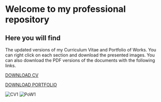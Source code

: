 # Welcome to my professional repository
## Here you will find

The updated versions of my Curriculum Vitae and Portfolio of Works. You can right click on each section and download the presented images. You can also download the PDF versions of the documents with the following links.

[DOWNLOAD CV](https://i.ibb.co/0BZQ6Zk/webline-CV-01.jpg)


[DOWNLOAD PORTFOLIO](https://pdfhost.io/v/mJz2Tudky_Portfolio_of_WorksMariceAngulo.pdf)



![CV1](https://photos.app.goo.gl/UD1rnz9tupTg7dBW6)
![PoW1](https://photos.app.goo.gl/pTZUBZUDF8Kunnkk6)

